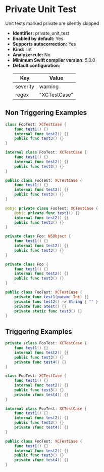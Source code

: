 # Private Unit Test

Unit tests marked private are silently skipped

* **Identifier:** private_unit_test
* **Enabled by default:** Yes
* **Supports autocorrection:** Yes
* **Kind:** lint
* **Analyzer rule:** No
* **Minimum Swift compiler version:** 5.0.0
* **Default configuration:**
  <table>
  <thead>
  <tr><th>Key</th><th>Value</th></tr>
  </thead>
  <tbody>
  <tr>
  <td>
  severity
  </td>
  <td>
  warning
  </td>
  </tr>
  <tr>
  <td>
  regex
  </td>
  <td>
  &quot;XCTestCase&quot;
  </td>
  </tr>
  </tbody>
  </table>

## Non Triggering Examples

```swift
class FooTest: XCTestCase {
    func test1() {}
    internal func test2() {}
    public func test3() {}
}
```

```swift
internal class FooTest: XCTestCase {
    func test1() {}
    internal func test2() {}
    public func test3() {}
}
```

```swift
public class FooTest: XCTestCase {
    func test1() {}
    internal func test2() {}
    public func test3() {}
}
```

```swift
@objc private class FooTest: XCTestCase {
    @objc private func test1() {}
    internal func test2() {}
    public func test3() {}
}
```

```swift
private class Foo: NSObject {
    func test1() {}
    internal func test2() {}
    public func test3() {}
}
```

```swift
private class Foo {
    func test1() {}
    internal func test2() {}
    public func test3() {}
}
```

```swift
public class FooTest: XCTestCase {
    private func test1(param: Int) {}
    private func test2() -> String { "" }
    private func atest() {}
    private static func test3() {}
}
```

## Triggering Examples

```swift
private ↓class FooTest: XCTestCase {
    func test1() {}
    internal func test2() {}
    public func test3() {}
    private func test4() {}
}
```

```swift
class FooTest: XCTestCase {
    func test1() {}
    internal func test2() {}
    public func test3() {}
    private ↓func test4() {}
}
```

```swift
internal class FooTest: XCTestCase {
    func test1() {}
    internal func test2() {}
    public func test3() {}
    private ↓func test4() {}
}
```

```swift
public class FooTest: XCTestCase {
    func test1() {}
    internal func test2() {}
    public func test3() {}
    private ↓func test4() {}
}
```